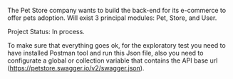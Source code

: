 The Pet Store company wants to build the back-end for its e-commerce to offer pets adoption. Will exist 3 principal modules: Pet, Store, and User.

Project Status: In process.

To make sure that everything goes ok, for the exploratory test you need to have installed Postman tool and run this Json file, also you need to configurate a global or collection variable that contains the API base url (https://petstore.swagger.io/v2/swagger.json).
